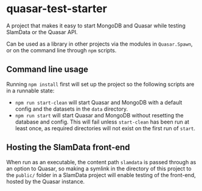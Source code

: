 # quasar-test-starter

A project that makes it easy to start MongoDB and Quasar while testing SlamData or the Quasar API.

Can be used as a library in other projects via the modules in `Quasar.Spawn`, or on the command line through `npm` scripts.

## Command line usage

Running `npm install` first will set up the project so the following scripts are in a runnable state:

- `npm run start-clean` will start Quasar and MongoDB with a default config and the datasets in the `data` directory.
- `npm run start` will start Quasar and MongoDB without resetting the database and config. This will fail unless `start-clean` has been run at least once, as required directories will not exist on the first run of `start`.

## Hosting the SlamData front-end

When run as an executable, the content path `slamdata` is passed through as an option to Quasar, so making a symlink in the directory of this project to the `public/` folder in a SlamData project will enable testing of the front-end, hosted by the Quasar instance.
